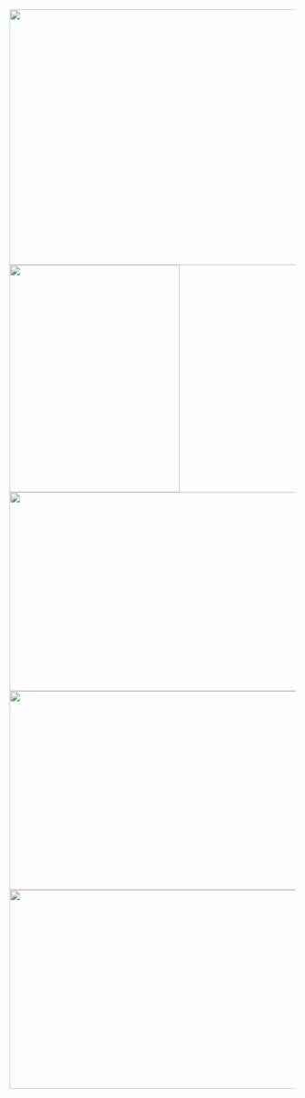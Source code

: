 <img src="https://github.com/pritamzope/custom_controls_csharp/blob/master/Custom_Windows_Forms/images/create_custom_form.png" width="720" height="450"/>

<img src="https://github.com/pritamzope/custom_controls_csharp/blob/master/Custom_Windows_Forms/images/custom_form_mainform.png" width="300" height="400"/>

<img src="https://github.com/pritamzope/custom_controls_csharp/blob/master/Custom_Windows_Forms/images/black_resizable_custom_form.png" width="650" height="350"/>

<img src="https://github.com/pritamzope/custom_controls_csharp/blob/master/Custom_Windows_Forms/images/dashboard_custom_form.png" width="650" height="350"/>

<img src="https://github.com/pritamzope/custom_controls_csharp/blob/master/Custom_Windows_Forms/images/simple_custom_blue_form.png" width="650" height="350"/>

